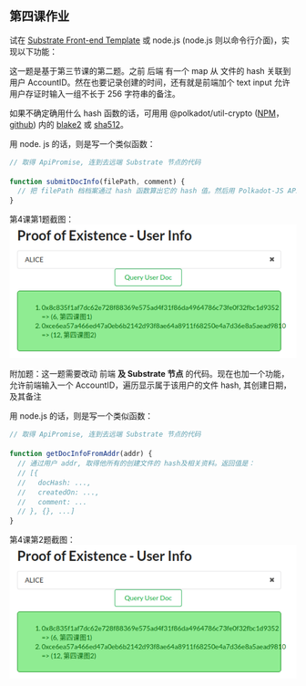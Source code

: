 ## 第四课作业

试在 [Substrate Front-end Template](https://github.com/SubstrateCourse/substrate-front-end-template) 或 node.js (node.js 则以命令行介面)，实现以下功能：

这一题是基于第三节课的第二题。之前 后端 有一个 map 从 文件的 hash 关联到 用户 AccountID。然在也要记录创建的时间，还有就是前端加个 text input 允许用户存证时输入一组不长于 256 字符串的备注。

如果不确定确用什么 hash 函数的话，可用用 @polkadot/util-crypto ([NPM](https://www.npmjs.com/package/@polkadot/util-crypto)，[github](https://github.com/polkadot-js/common/tree/master/packages/util-crypto)) 内的 [blake2](https://github.com/polkadot-js/common/tree/master/packages/util-crypto/src/blake2) 或 [sha512](https://github.com/polkadot-js/common/tree/master/packages/util-crypto/src/sha512)。

用 node. js 的话，则是写一个类似函数：

```javascript
// 取得 ApiPromise, 连到去远端 Substrate 节点的代码

function submitDocInfo(filePath, comment) {
  // 把 filePath 档档案通过 hash 函数算出它的 hash 值。然后用 Polkadot-JS API 提交个个 extrinsics 到 Substrate
}
```

第4课第1题截图：
![Image text](https://github.com/AmadeusGB/team6/blob/lesson4/lesson4/images/p2.png)


附加题：这一题需要改动 前端 **及 Substrate 节点** 的代码。现在也加一个功能，允许前端输入一个 AccountID，遍历显示属于该用户的文件 hash, 其创建日期，及其备注

用 node.js 的话，则是写一个类似函数：

```javascript
// 取得 ApiPromise, 连到去远端 Substrate 节点的代码

function getDocInfoFromAddr(addr) {
  // 通过用户 addr, 取得他所有的创建文件的 hash及相关资料。返回值是：
  // [{
  //   docHash: ..., 
  //   createdOn: ..., 
  //   comment: ...
  // }, {}, ...]
}
```

第4课第2题截图：
![Image text](https://github.com/AmadeusGB/team6/blob/lesson4/lesson4/images/p2.png)

